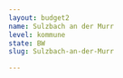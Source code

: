 ```yaml
---
layout: budget2
name: Sulzbach an der Murr
level: kommune
state: BW
slug: Sulzbach-an-der-Murr

---
```



